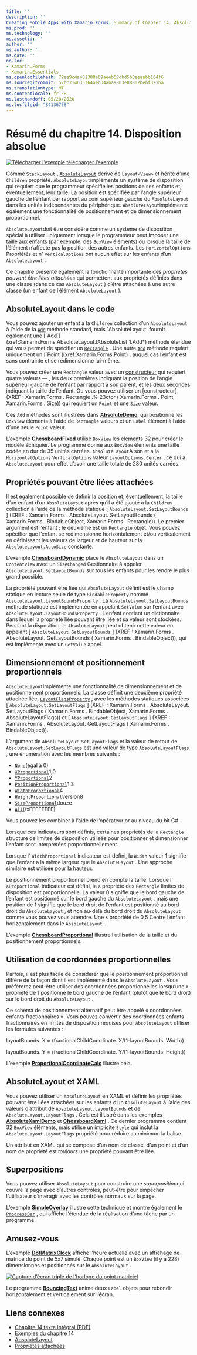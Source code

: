 ```yaml
---
title: ''
description: ''
Creating Mobile Apps with Xamarin.Forms: Summary of Chapter 14. Absolute layout''
ms.prod: ''
ms.technology: ''
ms.assetid: ''
author: ''
ms.author: ''
ms.date: ''
no-loc:
- Xamarin.Forms
- Xamarin.Essentials
ms.openlocfilehash: 72ee9c4a481388e69aeeb52dbd5b8eeaabb164f6
ms.sourcegitcommit: 57bc714633364aeb34aba9803e88802bebf321ba
ms.translationtype: MT
ms.contentlocale: fr-FR
ms.lasthandoff: 05/28/2020
ms.locfileid: "84136758"
---
```

# <a name="summary-of-chapter-14-absolute-layout"></a>Résumé du chapitre 14. Disposition absolue

[![Télécharger ](~/media/shared/download.png) l’exemple télécharger l’exemple](https://github.com/xamarin/xamarin-forms-book-samples/tree/master/Chapter14)

Comme `StackLayout` , [`AbsoluteLayout`](xref:Xamarin.Forms.AbsoluteLayout) dérive de `Layout<View>` et hérite d’une `Children` propriété. `AbsoluteLayout`implémente un système de disposition qui requiert que le programmeur spécifie les positions de ses enfants et, éventuellement, leur taille. La position est spécifiée par l’angle supérieur gauche de l’enfant par rapport au coin supérieur gauche du `AbsoluteLayout` dans les unités indépendantes du périphérique. `AbsoluteLayout`implémente également une fonctionnalité de positionnement et de dimensionnement proportionnel.

`AbsoluteLayout`doit être considéré comme un système de disposition spécial à utiliser uniquement lorsque le programmeur peut imposer une taille aux enfants (par exemple, des `BoxView` éléments) ou lorsque la taille de l’élément n’affecte pas la position des autres enfants. Les `HorizontalOptions` Propriétés et n' `VerticalOptions` ont aucun effet sur les enfants d’un `AbsoluteLayout` .

Ce chapitre présente également la fonctionnalité importante des *propriétés pouvant être liées attachées* qui permettent aux propriétés définies dans une classe (dans ce cas `AbsoluteLayout` ) d’être attachées à une autre classe (un enfant de l’élément `AbsoluteLayout` ).

## <a name="absolutelayout-in-code"></a>AbsoluteLayout dans le code

Vous pouvez ajouter un enfant à la `Children` collection d’un `AbsoluteLayout` à l’aide de la [`Add`](xref:System.Collections.Generic.ICollection`1.Add*) méthode standard, mais `AbsoluteLayout` fournit également une [`Add`](xref:Xamarin.Forms.AbsoluteLayout.IAbsoluteList`1.Add*) méthode étendue qui vous permet de spécifier un [`Rectangle`](xref:Xamarin.Forms.Rectangle) . Une autre [`Add`](xref:Xamarin.Forms.AbsoluteLayout.IAbsoluteList`1.Add*) méthode requiert uniquement un [`Point`](xref:Xamarin.Forms.Point) , auquel cas l’enfant est sans contrainte et se redimensionne lui-même.

Vous pouvez créer une `Rectangle` valeur avec un [constructeur](xref:Xamarin.Forms.Rectangle.%23ctor(System.Double,System.Double,System.Double,System.Double)) qui requiert quatre valeurs &mdash; , les deux premières indiquant la position de l’angle supérieur gauche de l’enfant par rapport à son parent, et les deux secondes indiquant la taille de l’enfant. Ou vous pouvez utiliser un [constructeur] (XREF : Xamarin.Forms . Rectangle .% 23ctor ( Xamarin.Forms . Point, Xamarin.Forms . Size)) qui requiert un `Point` et une [`Size`](xref:Xamarin.Forms.Size) valeur.

Ces `Add` méthodes sont illustrées dans [**AbsoluteDemo**](https://github.com/xamarin/xamarin-forms-book-samples/tree/master/Chapter14/AbsoluteDemo), qui positionne les `BoxView` éléments à l’aide de `Rectangle` valeurs et un `Label` élément à l’aide d’une seule `Point` valeur.

L’exemple [**ChessboardFixed**](https://github.com/xamarin/xamarin-forms-book-samples/tree/master/Chapter14/ChessboardFixed) utilise `BoxView` les éléments 32 pour créer le modèle échiquier. Le programme donne aux `BoxView` éléments une taille codée en dur de 35 unités carrées. `AbsoluteLayout`A son et a la `HorizontalOptions` `VerticalOptions` valeur `LayoutOptions.Center` , ce qui a `AbsoluteLayout` pour effet d’avoir une taille totale de 280 unités carrées.

## <a name="attached-bindable-properties"></a>Propriétés pouvant être liées attachées

Il est également possible de définir la position et, éventuellement, la taille d’un enfant d’un `AbsoluteLayout` après qu’il a été ajouté à la `Children` collection à l’aide de la méthode statique [ `AbsoluteLayout.SetLayoutBounds` ] (XREF : Xamarin.Forms . AbsoluteLayout. SetLayoutBounds ( Xamarin.Forms . BindableObject, Xamarin.Forms . Rectangle)). Le premier argument est l’enfant ; le deuxième est un `Rectangle` objet. Vous pouvez spécifier que l’enfant se redimensionne horizontalement et/ou verticalement en définissant les valeurs de largeur et de hauteur sur la [`AbsoluteLayout.AutoSize`](xref:Xamarin.Forms.AbsoluteLayout.AutoSize) constante.

L’exemple [**ChessboardDynamic**](https://github.com/xamarin/xamarin-forms-book-samples/tree/master/Chapter14/ChessboardDynamic) place le `AbsoluteLayout` dans un `ContentView` avec un `SizeChanged` Gestionnaire à appeler `AbsoluteLayout.SetLayoutBounds` sur tous les enfants pour les rendre le plus grand possible.  

La propriété pouvant être liée qui `AbsoluteLayout` définit est le champ statique en lecture seule de type `BindableProperty` nommé [`AbsoluteLayout.LayoutBoundsProperty`](xref:Xamarin.Forms.AbsoluteLayout.LayoutBoundsProperty) . La `AbsoluteLayout.SetLayoutBounds` méthode statique est implémentée en appelant `SetValue` sur l’enfant avec `AbsoluteLayout.LayoutBoundsProperty` . L’enfant contient un dictionnaire dans lequel la propriété liée pouvant être liée et sa valeur sont stockées. Pendant la disposition, le `AbsoluteLayout` peut obtenir cette valeur en appelant [ `AbsoluteLayout.GetLayoutBounds` ] (XREF : Xamarin.Forms . AbsoluteLayout. GetLayoutBounds ( Xamarin.Forms . BindableObject)), qui est implémenté avec un `GetValue` appel.

## <a name="proportional-sizing-and-positioning"></a>Dimensionnement et positionnement proportionnels

`AbsoluteLayout`implémente une fonctionnalité de dimensionnement et de positionnement proportionnels. La classe définit une deuxième propriété attachée liée, [`LayoutFlagsProperty`](xref:Xamarin.Forms.AbsoluteLayout.LayoutFlagsProperty) , avec les méthodes statiques associées [ `AbsoluteLayout.SetLayoutFlags` ] (XREF : Xamarin.Forms . AbsoluteLayout. SetLayoutFlags ( Xamarin.Forms . BindableObject, Xamarin.Forms . AbsoluteLayoutFlags)) et [ `AbsoluteLayout.GetLayoutFlags` ] (XREF : Xamarin.Forms . AbsoluteLayout. GetLayoutFlags ( Xamarin.Forms . BindableObject)).

L’argument de `AbsoluteLayout.SetLayoutFlags` et la valeur de retour de `AbsoluteLayout.GetLayoutFlags` est une valeur de type [`AbsoluteLayoutFlags`](xref:Xamarin.Forms.AbsoluteLayoutFlags) , une énumération avec les membres suivants :

- [`None`](xref:Xamarin.Forms.AbsoluteLayoutFlags.None)(égal à 0)
- [`XProportional`](xref:Xamarin.Forms.AbsoluteLayoutFlags.XProportional)1,0
- [`YProportional`](xref:Xamarin.Forms.AbsoluteLayoutFlags.YProportional)2
- [`PositionProportional`](xref:Xamarin.Forms.AbsoluteLayoutFlags.PositionProportional)1,3
- [`WidthProportional`](xref:Xamarin.Forms.AbsoluteLayoutFlags.WidthProportional)4
- [`HeightProportional`](xref:Xamarin.Forms.AbsoluteLayoutFlags.HeightProportional)version8
- [`SizeProportional`](xref:Xamarin.Forms.AbsoluteLayoutFlags.SizeProportional)douze
- [`All`](xref:Xamarin.Forms.AbsoluteLayoutFlags.All)(\xFFFFFFFF)

Vous pouvez les combiner à l’aide de l’opérateur or au niveau du bit C#.

Lorsque ces indicateurs sont définis, certaines propriétés de la `Rectangle` structure de limites de disposition utilisée pour positionner et dimensionner l’enfant sont interprétées proportionnellement.

Lorsque l' `WidthProportional` indicateur est défini, la `Width` valeur 1 signifie que l’enfant a la même largeur que le `AbsoluteLayout` . Une approche similaire est utilisée pour la hauteur.

Le positionnement proportionnel prend en compte la taille. Lorsque l' `XProportional` indicateur est défini, la `X` propriété des `Rectangle` limites de disposition est proportionnelle. La valeur 0 signifie que le bord gauche de l’enfant est positionné sur le bord gauche du `AbsoluteLayout` , mais une position de 1 signifie que le bord droit de l’enfant est positionné au bord droit du `AbsoluteLayout` , et non au-delà du bord droit du `AbsoluteLayout` comme vous pouvez vous attendre. Une `X` propriété de 0,5 Centre l’enfant horizontalement dans le `AbsoluteLayout` .

L’exemple [**ChessboardProportional**](https://github.com/xamarin/xamarin-forms-book-samples/tree/master/Chapter14/ChessboardProportional) illustre l’utilisation de la taille et du positionnement proportionnels.

## <a name="working-with-proportional-coordinates"></a>Utilisation de coordonnées proportionnelles

Parfois, il est plus facile de considérer que le positionnement proportionnel diffère de la façon dont il est implémenté dans le `AbsoluteLayout` . Vous préférerez peut-être utiliser des coordonnées proportionnelles lorsqu’une `X` propriété de 1 positionne le bord gauche de l’enfant (plutôt que le bord droit) sur le bord droit du `AbsoluteLayout` .

Ce schéma de positionnement alternatif peut être appelé « coordonnées enfants fractionnaires ». Vous pouvez convertir des coordonnées enfants fractionnaires en limites de disposition requises pour `AbsoluteLayout` utiliser les formules suivantes :

layoutBounds. X = (fractionalChildCoordinate. X/(1-layoutBounds. Width))

layoutBounds. Y = (fractionalChildCoordinate. Y/(1-layoutBounds. Height))

L’exemple [**ProportionalCoordinateCalc**](https://github.com/xamarin/xamarin-forms-book-samples/tree/master/Chapter14/PropCoordCalc) illustre cela.

## <a name="absolutelayout-and-xaml"></a>AbsoluteLayout et XAML

Vous pouvez utiliser un `AbsoluteLayout` en XAML et définir les propriétés pouvant être liées attachées sur les enfants d’un `AbsoluteLayout` à l’aide des valeurs d’attribut de `AbsoluteLayout.LayoutBounds` et de `AbsoluteLayout.LayoutFlags` . Cela est illustré dans les exemples [**AbsoluteXamlDemo**](https://github.com/xamarin/xamarin-forms-book-samples/tree/master/Chapter14/AbsoluteXamlDemo) et [**ChessboardXaml**](https://github.com/xamarin/xamarin-forms-book-samples/tree/master/Chapter14/ChessboardXaml) . Ce dernier programme contient 32 `BoxView` éléments, mais utilise un implicite `Style` qui inclut la `AbsoluteLayout.LayoutFlags` propriété pour réduire au minimum la balise.

Un attribut en XAML qui se compose d’un nom de classe, d’un point et d’un nom de propriété est *toujours* une propriété pouvant être liée.

## <a name="overlays"></a>Superpositions

Vous pouvez utiliser `AbsoluteLayout` pour construire une *superposition*qui couvre la page avec d’autres contrôles, peut-être pour empêcher l’utilisateur d’interagir avec les contrôles normaux sur la page.

L’exemple [**SimpleOverlay**](https://github.com/xamarin/xamarin-forms-book-samples/tree/master/Chapter14/SimpleOverlay) illustre cette technique et montre également le [`ProgressBar`](xref:Xamarin.Forms.ProgressBar) , qui affiche l’étendue de la réalisation d’une tâche par un programme.

## <a name="some-fun"></a>Amusez-vous

L’exemple [**DotMatrixClock**](https://github.com/xamarin/xamarin-forms-book-samples/tree/master/Chapter14/DotMatrixClock) affiche l’heure actuelle avec un affichage de matrice du point de 5x7 simulé. Chaque point est un `BoxView` (il y a 228) dimensionnés et positionnés sur le `AbsoluteLayout` .

[![Capture d’écran triple de l’horloge du point matriciel](images/ch14fg08-small.png "Horloge matricielle")](images/ch14fg08-large.png#lightbox "Horloge matricielle")

Le programme [**BouncingText**](https://github.com/xamarin/xamarin-forms-book-samples/tree/master/Chapter14/BouncingText) anime deux `Label` objets pour rebondir horizontalement et verticalement sur l’écran.

## <a name="related-links"></a>Liens connexes

- [Chapitre 14 texte intégral (PDF)](https://download.xamarin.com/developer/xamarin-forms-book/XamarinFormsBook-Ch14-Apr2016.pdf)
- [Exemples du chapitre 14](https://github.com/xamarin/xamarin-forms-book-samples/tree/master/Chapter14)
- [AbsoluteLayout](~/xamarin-forms/user-interface/layouts/absolute-layout.md)
- [Propriétés attachées](~/xamarin-forms/xaml/attached-properties.md)

